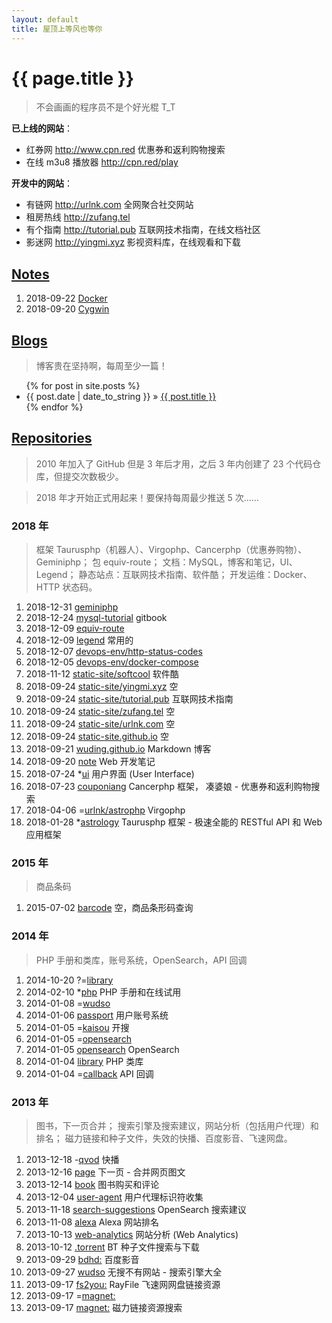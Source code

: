 ```yaml
---
layout: default
title: 屋顶上等风也等你
---
```


# {{ page.title }}


> 不会画画的程序员不是个好光棍 T_T



**已上线的网站**：

- 红券网 http://www.cpn.red 优惠券和返利购物搜索
- 在线 m3u8 播放器 http://cpn.red/play



**开发中的网站**：

- 有链网 http://urlnk.com 全网聚合社交网站
- 租房热线 http://zufang.tel
- 有个指南 http://tutorial.pub 互联网技术指南，在线文档社区
- 影迷网 http://yingmi.xyz 影视资料库，在线观看和下载




## [Notes](https://wuding.github.io/note/)

1. 2018-09-22 [Docker](https://wuding.github.io/note/Docker.html)
1. 2018-09-20 [Cygwin](https://wuding.github.io/note/Cygwin.html)



## [Blogs](/blog)

> 博客贵在坚持啊，每周至少一篇！


<ul>
{% for post in site.posts %}
  <li>{{ post.date | date_to_string }} &raquo; <a href="{{ post.url }}">{{ post.title }}</a></li>
{% endfor %}
</ul>


## [Repositories](https://github.com/wuding)


> 2010 年加入了 GitHub 但是 3 年后才用，之后 3 年内创建了 23 个代码仓库，但提交次数极少。

> 2018 年才开始正式用起来！要保持每周最少推送 5 次……



### 2018 年

> 框架 Taurusphp（机器人）、Virgophp、Cancerphp（优惠券购物）、Geminiphp；
> 包 equiv-route；
> 文档：MySQL，博客和笔记，UI、Legend；
> 静态站点：互联网技术指南、软件酷；
> 开发运维：Docker、HTTP 状态码。


1. 2018-12-31 [geminiphp](https://github.com/wuding/geminiphp)
1. 2018-12-24 [mysql-tutorial](https://github.com/wuding/mysql-tutorial) gitbook
1. 2018-12-09 [equiv-route](https://github.com/wuding/equiv-route)
1. 2018-12-09 [legend](https://github.com/wuding/legend) 常用的
1. 2018-12-07 [devops-env/http-status-codes](https://github.com/devops-env/http-status-codes) 
1. 2018-12-05 [devops-env/docker-compose](https://github.com/devops-env/docker-compose) 
1. 2018-11-12 [static-site/softcool](https://github.com/static-site/softcool) 软件酷
1. 2018-09-24 [static-site/yingmi.xyz](https://github.com/static-site/yingmi.xyz) 空
1. 2018-09-24 [static-site/tutorial.pub](https://github.com/static-site/tutorial.pub) 互联网技术指南
1. 2018-09-24 [static-site/zufang.tel](https://github.com/static-site/zufang.tel) 空
1. 2018-09-24 [static-site/urlnk.com](https://github.com/static-site/urlnk.com) 空
1. 2018-09-24 [static-site.github.io](https://github.com/static-site/static-site.github.io) 空
1. 2018-09-21 [wuding.github.io](https://github.com/wuding/wuding.github.io) Markdown 博客
1. 2018-09-20 [note](https://github.com/wuding/note) Web 开发笔记
1. 2018-07-24 *[ui](https://github.com/wuding/gui) 用户界面 (User Interface)
1. 2018-07-23 [couponiang](https://github.com/wuding/couponiang) Cancerphp 框架， 凑婆娘 - 优惠券和返利购物搜索
1. 2018-04-06 =[urlnk/astrophp](https://github.com/urlnk/astrophp) Virgophp
1. 2018-01-28 *[astrology](https://github.com/wuding/astrology) Taurusphp 框架 - 极速全能的 RESTful API 和 Web 应用框架



### 2015 年

> 商品条码

1. 2015-07-02 [barcode](https://github.com/wuding/barcode) 空，商品条形码查询



### 2014 年

> PHP 手册和类库，账号系统，OpenSearch，API 回调

1. 2014-10-20 ?=[library](https://github.com/wuding/library.20141018) 
1. 2014-02-10 *[php](https://github.com/wuding/php-manual) PHP 手册和在线试用
1. 2014-01-08 =[wudso](https://github.com/wuding/com.wudso.www.20140108) 
1. 2014-01-06 [passport](https://github.com/wuding/com.wudso.passport.20140106) 用户账号系统
1. 2014-01-05 =[kaisou](https://github.com/wuding/com.wudso.kaisou.20140104) 开搜
1. 2014-01-05 =[opensearch](https://github.com/wuding/com.filemule.opensearch.20130818) 
1. 2014-01-05 [opensearch](https://github.com/wuding/com.filemule.opensearch.20130805) OpenSearch
1. 2014-01-04 [library](https://github.com/wuding/library.20130806) PHP 类库
1. 2014-01-04 =[callback](https://github.com/wuding/com.gowud.callback.20140104) API 回调



### 2013 年

> 图书，下一页合并；
> 搜索引擎及搜索建议，网站分析（包括用户代理）和排名；
> 磁力链接和种子文件，失效的快播、百度影音、飞速网盘。

1. 2013-12-18 -[qvod](https://github.com/wuding/com.urlnk.qvod.20131218) 快播
1. 2013-12-16 [page](https://github.com/wuding/com.urlnk.page.20131216) 下一页 - 合并网页图文
1. 2013-12-14 [book](https://github.com/wuding/com.gowud.book.20131206) 图书购买和评论
1. 2013-12-04 [user-agent](https://github.com/wuding/com.softwu.user-agent.20131204) 用户代理标识符收集
1. 2013-11-18 [search-suggestions](https://github.com/wuding/com.wudso.search-suggestions.20130920) OpenSearch 搜索建议
1. 2013-11-08 [alexa](https://github.com/wuding/com.urlnk.alexa.20130816) Alexa 网站排名
1. 2013-10-13 [web-analytics](https://github.com/wuding/com.urlnk.web-analytics.20130919) 网站分析 (Web Analytics)
1. 2013-10-12 [.torrent](https://github.com/wuding/com.filemule.torrent.20130920) BT 种子文件搜索与下载
1. 2013-09-29 [bdhd:](https://github.com/wuding/com.urlnk.bdhd.20130924) 百度影音
1. 2013-09-27 [wudso](https://github.com/wuding/20130306) 无搜不有网站 - 搜索引擎大全
1. 2013-09-17 [fs2you:](https://github.com/wuding/20130226) RayFile 飞速网网盘链接资源
1. <time>2013-09-17</time> =[magnet:](https://github.com/wuding/20130913)
1. <time>2013-09-17</time> [magnet:](https://github.com/wuding/magnet) 磁力链接资源搜索